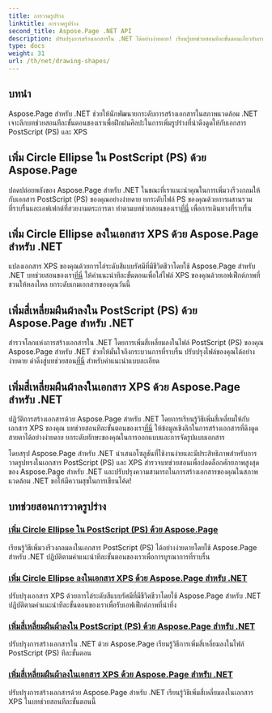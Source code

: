 ```yaml
---
title: การวาดรูปร่าง
linktitle: การวาดรูปร่าง
second_title: Aspose.Page .NET API
description: ปรับปรุงการสร้างเอกสารใน .NET ได้อย่างง่ายดาย! เรียนรู้บทช่วยสอนทีละขั้นตอนเกี่ยวกับการเพิ่มวงกลม วงรี และสี่เหลี่ยมลงใน PostScript (PS) โดยใช้ Aspose.Page .NET
type: docs
weight: 31
url: /th/net/drawing-shapes/
---
```

## บทนำ

Aspose.Page สำหรับ .NET ช่วยให้นักพัฒนายกระดับการสร้างเอกสารในสภาพแวดล้อม .NET เจาะลึกบทช่วยสอนทีละขั้นตอนของเราเพื่อฝึกฝนศิลปะในการเพิ่มรูปร่างที่น่าดึงดูดให้กับเอกสาร PostScript (PS) และ XPS

## เพิ่ม Circle Ellipse ใน PostScript (PS) ด้วย Aspose.Page
ปลดปล่อยพลังของ Aspose.Page สำหรับ .NET ในขณะที่เราแนะนำคุณในการเพิ่มวงรีวงกลมให้กับเอกสาร PostScript (PS) ของคุณอย่างง่ายดาย ยกระดับไฟล์ PS ของคุณด้วยการผสานรวมที่ราบรื่นและเอฟเฟกต์ที่สวยงามตระการตา ทำตามบทช่วยสอนของเรา[ที่นี่](./add-circle-ellipse-to-postscript-ps/) เพื่อการเดินทางที่ราบรื่น

## เพิ่ม Circle Ellipse ลงในเอกสาร XPS ด้วย Aspose.Page สำหรับ .NET
 แปลงเอกสาร XPS ของคุณด้วยการไล่ระดับสีแบบรัศมีที่มีชีวิตชีวาโดยใช้ Aspose.Page สำหรับ .NET บทช่วยสอนของเรา[ที่นี่](./add-circle-ellipse-to-xps-document/) ให้คำแนะนำทีละขั้นตอนเพื่อใส่ไฟล์ XPS ของคุณด้วยเอฟเฟ็กต์ภาพที่ชวนให้หลงใหล ยกระดับเกมเอกสารของคุณวันนี้

## เพิ่มสี่เหลี่ยมผืนผ้าลงใน PostScript (PS) ด้วย Aspose.Page สำหรับ .NET
 สำรวจโลกแห่งการสร้างเอกสารใน .NET โดยการเพิ่มสี่เหลี่ยมลงในไฟล์ PostScript (PS) ของคุณ Aspose.Page สำหรับ .NET ช่วยให้มั่นใจถึงกระบวนการที่ราบรื่น ปรับปรุงไฟล์ของคุณได้อย่างง่ายดาย ดำดิ่งสู่บทช่วยสอน[ที่นี่](./add-rectangle-to-postscript-ps/) สำหรับคำแนะนำแบบละเอียด

## เพิ่มสี่เหลี่ยมผืนผ้าลงในเอกสาร XPS ด้วย Aspose.Page สำหรับ .NET
ปฏิวัติการสร้างเอกสารด้วย Aspose.Page สำหรับ .NET โดยการเรียนรู้วิธีเพิ่มสี่เหลี่ยมให้กับเอกสาร XPS ของคุณ บทช่วยสอนทีละขั้นตอนของเรา[ที่นี่](./add-rectangle-to-xps-document/) ให้ข้อมูลเชิงลึกในการสร้างเอกสารที่ดึงดูดสายตาได้อย่างง่ายดาย ยกระดับทักษะของคุณในการออกแบบและการจัดรูปแบบเอกสาร

โดยสรุป Aspose.Page สำหรับ .NET นำเสนอโซลูชันที่ใช้งานง่ายและมีประสิทธิภาพสำหรับการวาดรูปทรงในเอกสาร PostScript (PS) และ XPS สำรวจบทช่วยสอนเพื่อปลดล็อกศักยภาพสูงสุดของ Aspose.Page สำหรับ .NET และปรับปรุงความสามารถในการสร้างเอกสารของคุณในสภาพแวดล้อม .NET ขอให้มีความสุขในการเขียนโค้ด!
## บทช่วยสอนการวาดรูปร่าง
### [เพิ่ม Circle Ellipse ใน PostScript (PS) ด้วย Aspose.Page](./add-circle-ellipse-to-postscript-ps/)
เรียนรู้วิธีเพิ่มวงรีวงกลมลงในเอกสาร PostScript (PS) ได้อย่างง่ายดายโดยใช้ Aspose.Page สำหรับ .NET ปฏิบัติตามคำแนะนำทีละขั้นตอนของเราเพื่อการบูรณาการที่ราบรื่น
### [เพิ่ม Circle Ellipse ลงในเอกสาร XPS ด้วย Aspose.Page สำหรับ .NET](./add-circle-ellipse-to-xps-document/)
ปรับปรุงเอกสาร XPS ด้วยการไล่ระดับสีแบบรัศมีที่มีชีวิตชีวาโดยใช้ Aspose.Page สำหรับ .NET ปฏิบัติตามคำแนะนำทีละขั้นตอนของเราเพื่อรับเอฟเฟ็กต์ภาพที่น่าทึ่ง
### [เพิ่มสี่เหลี่ยมผืนผ้าลงใน PostScript (PS) ด้วย Aspose.Page สำหรับ .NET](./add-rectangle-to-postscript-ps/)
ปรับปรุงการสร้างเอกสารใน .NET ด้วย Aspose.Page เรียนรู้วิธีการเพิ่มสี่เหลี่ยมลงในไฟล์ PostScript (PS) ทีละขั้นตอน
### [เพิ่มสี่เหลี่ยมผืนผ้าลงในเอกสาร XPS ด้วย Aspose.Page สำหรับ .NET](./add-rectangle-to-xps-document/)
ปรับปรุงการสร้างเอกสารด้วย Aspose.Page สำหรับ .NET เรียนรู้วิธีเพิ่มสี่เหลี่ยมลงในเอกสาร XPS ในบทช่วยสอนทีละขั้นตอนนี้